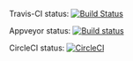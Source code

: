 Travis-CI status:
[![Build Status](https://travis-ci.org/depapp/simplest.svg?branch=master)](https://travis-ci.org/depapp/simplest)


Appveyor status:
[![Build status](https://ci.appveyor.com/api/projects/status/nc085fn4eclefhld?svg=true)](https://ci.appveyor.com/project/depapp/simplest)


CircleCI status:
[![CircleCI](https://circleci.com/gh/depapp/simplest.svg?style=svg)](https://circleci.com/gh/depapp/simplest)
